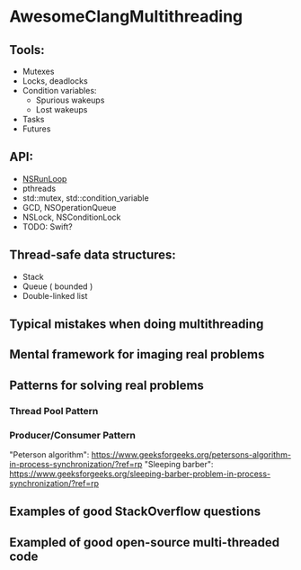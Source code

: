 # AwesomeClangMultithreading

## Tools:
+ Mutexes
+ Locks, deadlocks
+ Condition variables:
  + Spurious wakeups
  + Lost wakeups
+ Tasks
+ Futures

## API:
+ [NSRunLoop](../blob/master/ExploreRunLoops/ExploreRunLoops/ViewController.swift)
+ pthreads
+ std::mutex, std::condition_variable
+ GCD, NSOperationQueue
+ NSLock, NSConditionLock
+ TODO: Swift? 

## Thread-safe data structures:
+ Stack
+ Queue ( bounded )
+ Double-linked list

## Typical mistakes when doing multithreading

## Mental framework for imaging real problems

## Patterns for solving real problems

### Thread Pool Pattern

### Producer/Consumer Pattern
"Peterson algorithm": https://www.geeksforgeeks.org/petersons-algorithm-in-process-synchronization/?ref=rp
"Sleeping barber": https://www.geeksforgeeks.org/sleeping-barber-problem-in-process-synchronization/?ref=rp

## Examples of good StackOverflow questions

## Exampled of good open-source multi-threaded code



